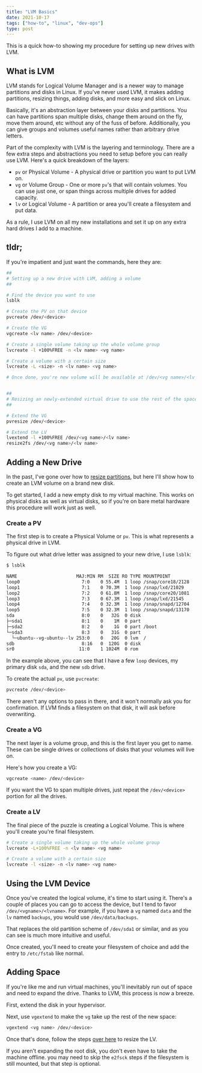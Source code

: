 ```yaml
---
title: "LVM Basics"
date: 2021-10-17
tags: ["how-to", "linux", "dev-ops"]
type: post
---
```


This is a quick how-to showing my procedure for setting up new drives with LVM.

## What is LVM

LVM stands for Logical Volume Manager and is a newer way to manage partitions
and disks in Linux.  If you've never used LVM, it makes adding partitions,
resizing things, adding disks, and more easy and slick on Linux.

Basically, it's an abstraction layer between your disks and partitions.  You can
have partitions span multiple disks, change them around on the fly, move them
around, etc without any of the fuss of before.  Additionally, you can give
groups and volumes useful names rather than arbitrary drive letters.

Part of the complexity with LVM is the layering and terminology.  There are a
few extra steps and abstractions you need to setup before you can really use
LVM.  Here's a quick breakdown of the layers:

* `pv` or Physical Volume - A physical drive or partition you want to put LVM
  on.
* `vg` or Volume Group - One or more `pv`'s that will contain volumes.  You can
  use just one, or span things across multiple drives for added capacity.
* `lv` or Logical Volume - A partition or area you'll create a filesystem and
  put data.

As a rule, I use LVM on all my new installations and set it up on any extra hard
drives I add to a machine.

## tldr;

If you're impatient and just want the commands, here they are:

```bash
##
# Setting up a new drive with LVM, adding a volume
##

# Find the device you want to use
lsblk

# Create the PV on that device
pvcreate /dev/<device>

# Create the VG
vgcreate <lv name> /dev/<device>

# Create a single volume taking up the whole volume group
lvcreate -l +100%FREE -n <lv name> <vg name>

# Create a volume with a certain size
lvcreate -L <size> -n <lv name> <vg name>

# Once done, you're new volume will be available at /dev/<vg name>/<lv name>


##
# Resizing an newly-extended virtual drive to use the rest of the space
##

# Extend the VG
pvresize /dev/<device>

# Extend the LV
lvextend -l +100%FREE /dev/<vg name>/<lv name>
resize2fs /dev/<vg name>/<lv name>
```

## Adding a New Drive

In the past, I've gone over how to [resize
partitions](/2016/resizing-lvm-partitions-on-centos/), but here I'll show how to
create an LVM volume on a brand new disk.

To get started, I add a new empty disk to my virtual machine.  This works on
physical disks as well as virtual disks, so if you're on bare metal hardware
this procedure will work just as well.

### Create a PV

The first step is to create a Physical Volume or `pv`.  This is what represents
a physical drive in LVM.

To figure out what drive letter was assigned to your new drive, I use `lsblk`:

```bash
$ lsblk

NAME                      MAJ:MIN RM  SIZE RO TYPE MOUNTPOINT
loop0                       7:0    0 55.4M  1 loop /snap/core18/2128
loop1                       7:1    0 70.3M  1 loop /snap/lxd/21029
loop2                       7:2    0 61.8M  1 loop /snap/core20/1081
loop3                       7:3    0 67.3M  1 loop /snap/lxd/21545
loop4                       7:4    0 32.3M  1 loop /snap/snapd/12704
loop5                       7:5    0 32.3M  1 loop /snap/snapd/13170
sda                         8:0    0   32G  0 disk 
├─sda1                      8:1    0    1M  0 part 
├─sda2                      8:2    0    1G  0 part /boot
└─sda3                      8:3    0   31G  0 part 
  └─ubuntu--vg-ubuntu--lv 253:0    0   20G  0 lvm  /
sdb                         8:16   0  120G  0 disk 
sr0                        11:0    1 1024M  0 rom 
```

In the example above, you can see that I have a few `loop` devices, my primary
disk `sda`, and the new `sdb` drive.

To create the actual `pv`, use `pvcreate`:

```bash
pvcreate /dev/<device>
```

There aren't any options to pass in there, and it won't normally ask you for
confirmation.  If LVM finds a filesystem on that disk, it will ask before
overwriting.

### Create a VG

The next layer is a volume group, and this is the first layer you get to name.
These can be single drives or collections of disks that your volumes will live
on.

Here's how you create a VG:

```bash
vgcreate <name> /dev/<device>
```

If you want the VG to span multiple drives, just repeat the `/dev/<device>`
portion for all the drives.

### Create a LV

The final piece of the puzzle is creating a Logical Volume.  This is where
you'll create you're final filesystem.

```bash
# Create a single volume taking up the whole volume group
lvcreate -L+100%FREE -n <lv name> <vg name>

# Create a volume with a certain size
lvcreate -l <size> -n <lv name> <vg name>
```

## Using the LVM Device

Once you've created the logical volume, it's time to start using it.  There's a
couple of places you can go to access the device, but I tend to favor
`/dev/<vgname>/<lvname>`.  For example, if you have a `vg` named `data` and the
`lv` named `backups`, you would use `/dev/data/backups`.

That replaces the old partition scheme of `/dev/sda1` or similar, and as you can
see is much more intuitive and useful.

Once created, you'll need to create your filesystem of choice and add the entry
to `/etc/fstab` like normal.

## Adding Space

If you're like me and run virtual machines, you'll inevitably run out of space
and need to expand the drive.  Thanks to LVM, this process is now a breeze.

First, extend the disk in your hypervisor.

Next, use `vgextend` to make the `vg` take up the rest of the new space:

```bash
vgextend <vg name> /dev/<device>
```

Once that's done, follow the steps [over
here](/2016/resizing-lvm-partitions-on-centos/) to resize the LV.

If you aren't expanding the root disk, you don't even have to take the machine
offline.  you may need to skip the `e2fsck` steps if the filesystem is still
mounted, but that step is optional.

